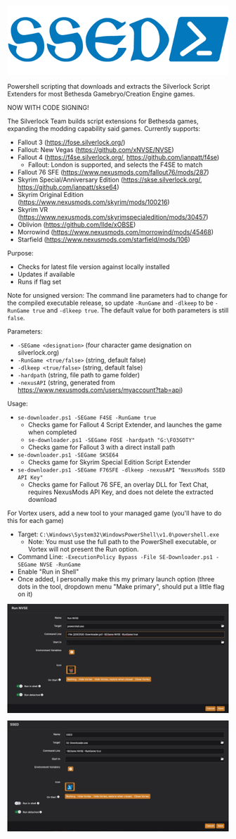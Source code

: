 ![SSED Logo](SSED-Logo.png)

Powershell scripting that downloads and extracts the Silverlock Script Extenders for most Bethesda Gamebryo/Creation Engine games.

NOW WITH CODE SIGNING!

The Silverlock Team builds script extensions for Bethesda games, expanding the modding capability said games.
Currently supports:
- Fallout 3 (https://fose.silverlock.org/)
- Fallout: New Vegas (https://github.com/xNVSE/NVSE)
- Fallout 4 (https://f4se.silverlock.org/, https://github.com/ianpatt/f4se)
   - Fallout: London is supported, and selects the F4SE to match
- Fallout 76 SFE (https://www.nexusmods.com/fallout76/mods/287)
- Skyrim Special/Anniversary Edition (https://skse.silverlock.org/, https://github.com/ianpatt/skse64)
- Skyrim Original Edition (https://www.nexusmods.com/skyrim/mods/100216)
- Skyrim VR (https://www.nexusmods.com/skyrimspecialedition/mods/30457)
- Oblivion (https://github.com/llde/xOBSE)
- Morrowind (https://www.nexusmods.com/morrowind/mods/45468)
- Starfield (https://www.nexusmods.com/starfield/mods/106)

Purpose:
- Checks for latest file version against locally installed
- Updates if available
- Runs if flag set

Note for unsigned version: The command line parameters had to change for the compiled executable release, so update `-RunGame` and `-dlkeep` to be `-RunGame true` and `-dlkeep true`. The default value for both parameters is still `false`.

Parameters:
- `-SEGame <designation>` (four character game designation on silverlock.org)
- `-RunGame <true/false>` (string, default false)
- `-dlkeep <true/false>` (string, default false)
- `-hardpath` (string, file path to game folder)
- `-nexusAPI` (string, generated from https://www.nexusmods.com/users/myaccount?tab=api)

Usage:
- `se-downloader.ps1 -SEGame F4SE -RunGame true`
  - Checks game for Fallout 4 Script Extender, and launches the game when completed
  - `se-downloader.ps1 -SEGame FOSE -hardpath "G:\FO3GOTY"`
  - Checks game for Fallout 3 with a direct install path
- `se-downloader.ps1 -SEGame SKSE64`
  - Checks game for Skyrim Special Edition Script Extender
- `se-downloader.ps1 -SEGame F76SFE -dlkeep -nexusAPI "NexusMods SSED API Key"`
  - Checks game for Fallout 76 SFE, an overlay DLL for Text Chat, requires NexusMods API Key, and does not delete the extracted download

For Vortex users, add a new tool to your managed game (you'll have to do this for each game)
- Target: `C:\Windows\System32\WindowsPowerShell\v1.0\powershell.exe`
  - Note: You must use the full path to the PowerShell executable, or Vortex will not present the Run option.  
- Command Line: `-ExecutionPolicy Bypass -File SE-Downloader.ps1 -SEGame NVSE -RunGame`
- Enable "Run in Shell"
- Once added, I personally make this my primary launch option (three dots in the tool, dropdown menu "Make primary", should put a little flag on it)

![Add the PowerShell tool to Vortex](vortex-ps.png)

![Add the Executable tool to Vortex](vortex-exe.png)